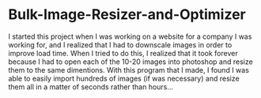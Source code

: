 # Bulk-Image-Resizer-and-Optimizer
I started this project when I was working on a website for a company I was working for, and I realized that I had to downscale images in order to improve load time. When I tried to do this, I realized that it took forever because I had to open each of the 10-20 images into photoshop and resize them to the same dimentions. With this program that I made, I found I was able to easily import hundreds of images (if was necessary) and resize them all in a matter of seconds rather than hours...
